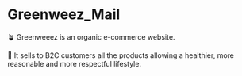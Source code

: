 # Greenweez_Mail
🪴 Greenweeez is an organic e-commerce website.

👥 It sells to B2C customers all the products allowing a healthier, more reasonable and more respectful lifestyle.
